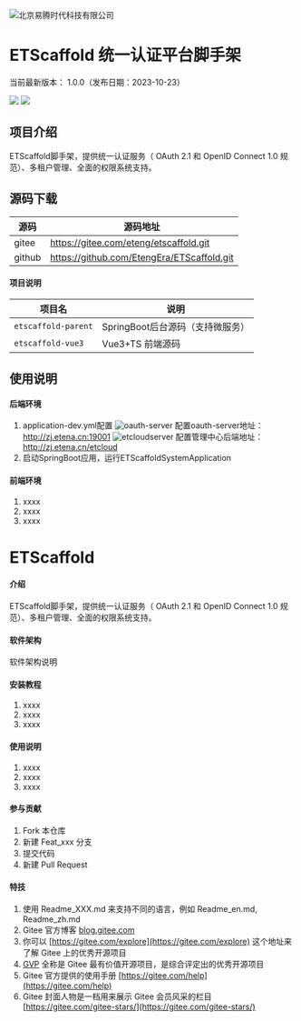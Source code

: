 

![北京易腾时代科技有限公司](https://eteng.oss-cn-qingdao.aliyuncs.com/git/images/etena.jpg "易腾时代")



ETScaffold 统一认证平台脚手架
===============

当前最新版本： 1.0.0（发布日期：2023-10-23） 


[![](https://eteng.oss-cn-qingdao.aliyuncs.com/git/images/Author-北京易腾时代科技-orange.svg)](http://www.etena.cn)
[![](https://eteng.oss-cn-qingdao.aliyuncs.com/git/images/version-1.0.0-brightgreen.svg)](https://gitee.com/eteng/etscaffold)


项目介绍
-----------------------------------

ETScaffold脚手架，提供统一认证服务（ OAuth 2.1 和 OpenID Connect 1.0 规范）、多租户管理、全面的权限系统支持。


源码下载
-----------------------------------

| 源码                | 源码地址                     | 
|--------------------|------------------------|
| gitee    | https://gitee.com/eteng/etscaffold.git        |
| github  | https://github.com/EtengEra/ETScaffold.git |

#### 项目说明

| 项目名                | 说明                     | 
|--------------------|------------------------|
| `etscaffold-parent`    | SpringBoot后台源码（支持微服务）        |
| `etscaffold-vue3` | Vue3+TS 前端源码 |


使用说明
-----------------------------------

#### 后端环境

1.  application-dev.yml配置
![](https://eteng.oss-cn-qingdao.aliyuncs.com/git/images/oauth-server.png "oauth-server")
配置oauth-server地址：http://zj.etena.cn:19001
![](https://eteng.oss-cn-qingdao.aliyuncs.com/git/images/etcloudserver.png "etcloudserver")
配置管理中心后端地址：http://zj.etena.cn/etcloud
2.  启动SpringBoot应用，运行ETScaffoldSystemApplication


#### 前端环境

1.  xxxx
2.  xxxx
3.  xxxx




# ETScaffold

#### 介绍
ETScaffold脚手架，提供统一认证服务（ OAuth 2.1 和 OpenID Connect 1.0 规范）、多租户管理、全面的权限系统支持。

#### 软件架构
软件架构说明


#### 安装教程

1.  xxxx
2.  xxxx
3.  xxxx

#### 使用说明

1.  xxxx
2.  xxxx
3.  xxxx

#### 参与贡献

1.  Fork 本仓库
2.  新建 Feat_xxx 分支
3.  提交代码
4.  新建 Pull Request


#### 特技

1.  使用 Readme\_XXX.md 来支持不同的语言，例如 Readme\_en.md, Readme\_zh.md
2.  Gitee 官方博客 [blog.gitee.com](https://blog.gitee.com)
3.  你可以 [https://gitee.com/explore](https://gitee.com/explore) 这个地址来了解 Gitee 上的优秀开源项目
4.  [GVP](https://gitee.com/gvp) 全称是 Gitee 最有价值开源项目，是综合评定出的优秀开源项目
5.  Gitee 官方提供的使用手册 [https://gitee.com/help](https://gitee.com/help)
6.  Gitee 封面人物是一档用来展示 Gitee 会员风采的栏目 [https://gitee.com/gitee-stars/](https://gitee.com/gitee-stars/)
